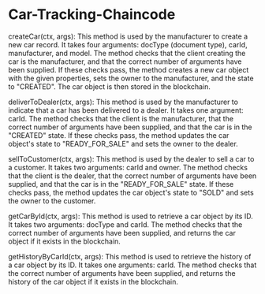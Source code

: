 # Car-Tracking-Chaincode


createCar(ctx, args): This method is used by the manufacturer to create a new car record. It takes four arguments: docType (document type), carId, manufacturer, and model. The method checks that the client creating the car is the manufacturer, and that the correct number of arguments have been supplied. If these checks pass, the method creates a new car object with the given properties, sets the owner to the manufacturer, and the state to "CREATED". The car object is then stored in the blockchain.


deliverToDealer(ctx, args): This method is used by the manufacturer to indicate that a car has been delivered to a dealer. It takes one argument: carId. The method checks that the client is the manufacturer, that the correct number of arguments have been supplied, and that the car is in the "CREATED" state. If these checks pass, the method updates the car object's state to "READY_FOR_SALE" and sets the owner to the dealer.


sellToCustomer(ctx, args): This method is used by the dealer to sell a car to a customer. It takes two arguments: carId and owner. The method checks that the client is the dealer, that the correct number of arguments have been supplied, and that the car is in the "READY_FOR_SALE" state. If these checks pass, the method updates the car object's state to "SOLD" and sets the owner to the customer.


getCarById(ctx, args): This method is used to retrieve a car object by its ID. It takes two arguments: docType and carId. The method checks that the correct number of arguments have been supplied, and returns the car object if it exists in the blockchain.


getHistoryByCarId(ctx, args): This method is used to retrieve the history of a car object by its ID. It takes one arguments: carId. The method checks that the correct number of arguments have been supplied, and returns the history of the car object if it exists in the blockchain.
